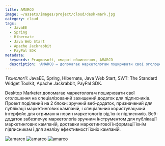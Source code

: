 ```yaml
---
title: AMARCO
image: ~/assets/images/project/cloud/desk-mark.jpg
category: cloud
tags:
  - JavaEE
  - Spring
  - Hibernate
  - Java Web Start
  - Apache Jackrabbit
  - PayPal SDK
metadata:
  keywords: Pragmasoft, хмарні обчислення, AMARCO
  description: 'AMARCO – допомагає маркетологам поширювати свої оголошення на спеціалізований захищений додаток для підписників. Проект поділений на 2 блоки: веб-додаток і користувацький інтерфейс. Розроблено Pragmasoft'
---
```


*Технології:* JavaEE, Spring, Hibernate, Java Web Start, SWT: The Standard Widget Toolkit, Apache Jackrabbit, PayPal SDK.

Desktop Marketer допомагає маркетологам поширювати свої оголошення на спеціалізований захищений додаток для підписників. Проект поділений на 2 блоки: зручний веб-додаток, призначений для публікації маркетингових кампаній, і спеціальний користувацький інтерфейс для отримання новин маркетологів від їхніх підписників. Веб-додаток забезпечує маркетологів зручним інструментом для публікації маркетингових кампаній, доставки маркетингової інформації їхнім підписникам і для аналізу ефективності їхніх кампаній.

![amarco](~/assets/images/project/cloud/amarco-1.jpg)
![amarco](~/assets/images/project/cloud/amarco-2.jpg)
![amarco](~/assets/images/project/cloud/amarco-3.jpg)
